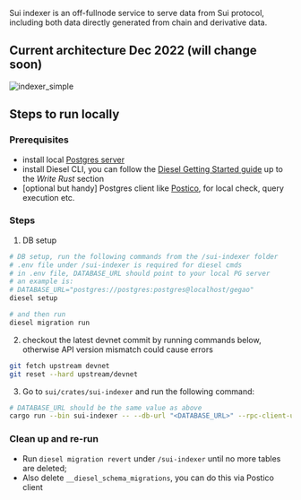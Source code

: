 Sui indexer is an off-fullnode service to serve data from Sui protocol, including both data directly generated from chain and derivative data.

## Current architecture Dec 2022 (will change soon)
![indexer_simple](https://user-images.githubusercontent.com/106119108/209000367-4c7d23d8-fef2-4485-8472-89c31f0e2d62.png)

## Steps to run locally
### Prerequisites
- install local [Postgres server](https://www.postgresql.org/download/)
- install Diesel CLI, you can follow the [Diesel Getting Started guide](https://diesel.rs/guides/getting-started) up to the *Write Rust* section
- [optional but handy] Postgres client like [Postico](https://eggerapps.at/postico2/), for local check, query execution etc.

### Steps
1. DB setup
```sh
# DB setup, run the following commands from the /sui-indexer folder
# .env file under /sui-indexer is required for diesel cmds
# in .env file, DATABASE_URL should point to your local PG server
# an example is:
# DATABASE_URL="postgres://postgres:postgres@localhost/gegao"
diesel setup

# and then run 
diesel migration run
```
2. checkout the latest devnet commit by running commands below, otherwise API version mismatch could cause errors
```sh
git fetch upstream devnet
git reset --hard upstream/devnet
```
3. Go to `sui/crates/sui-indexer` and run the following command:
```sh
# DATABASE_URL should be the same value as above
cargo run --bin sui-indexer -- --db-url "<DATABASE_URL>" --rpc-client-url "https://fullnode.devnet.sui.io:443"
```
  
### Clean up and re-run
- Run `diesel migration revert` under `/sui-indexer` until no more tables are deleted;
- Also delete `__diesel_schema_migrations`, you can do this via Postico client
